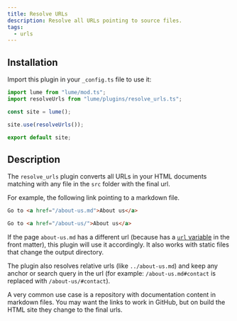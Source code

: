 ```yaml
---
title: Resolve URLs
description: Resolve all URLs pointing to source files.
tags:
  - urls
---
```


## Installation

Import this plugin in your `_config.ts` file to use it:

```js
import lume from "lume/mod.ts";
import resolveUrls from "lume/plugins/resolve_urls.ts";

const site = lume();

site.use(resolveUrls());

export default site;
```

## Description

The `resolve_urls` plugin converts all URLs in your HTML documents matching with
any file in the `src` folder with the final url.

For example, the following link pointing to a markdown file.

<lume-code>

```html {title="Input"}
Go to <a href="/about-us.md">About us</a>
```

```html {title="Output"}
Go to <a href="/about-us/">About us</a>
```

</lume-code>

If the page `about-us.md` has a different url (because has a
[`url` variable](../docs/creating-pages/urls.md#the-url-variable) in the front
matter), this plugin will use it accordingly. It also works with static files
that change the output directory.

The plugin also resolves relative urls (like `../about-us.md`) and keep any
anchor or search query in the url (for example: `/about-us.md#contact` is
replaced with `/about-us/#contact`).

A very common use case is a repository with documentation content in markdown
files. You may want the links to work in GitHub, but on build the HTML site they
change to the final urls.
